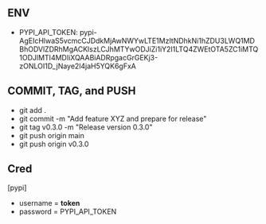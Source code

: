 ## ENV
* PYPI_API_TOKEN: pypi-AgEIcHlwaS5vcmcCJDdkMjAwNWYwLTE1MzItNDhkNi1hZDU3LWQ1MDBhODVlZDRhMgACKlszLCJhMTYwODJiZi1iY2I1LTQ4ZWEtOTA5ZC1iMTQ1ODJlMTI4MDIiXQAABiADRpgacGrGEKj3-zONLOI1D_jNaye2l4jaH5YQK6gFxA

## COMMIT, TAG, and PUSH
* git add .
* git commit -m "Add feature XYZ and prepare for release"
* git tag v0.3.0 -m "Release version 0.3.0"
* git push origin main
* git push origin v0.3.0


## Cred
[pypi]
 * username = __token__
 * password = PYPI_API_TOKEN